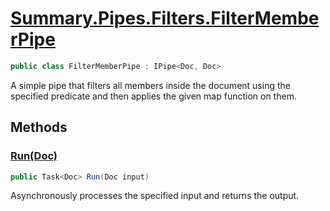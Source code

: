 # [Summary.Pipes.Filters.FilterMemberPipe](../src/Core/Pipes/Filters/FilterMemberPipe.cs#L6)
```cs
public class FilterMemberPipe : IPipe<Doc, Doc>
```

A simple pipe that filters all members inside the document using the specified predicate
and then applies the given map function on them.

## Methods
### [Run(Doc)](../src/Core/Pipes/Filters/FilterMemberPipe.cs#L9)
```cs
public Task<Doc> Run(Doc input)
```

Asynchronously processes the specified input and returns the output.

